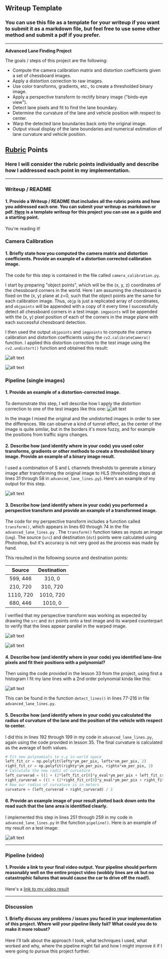 ## Writeup Template

### You can use this file as a template for your writeup if you want to submit it as a markdown file, but feel free to use some other method and submit a pdf if you prefer.

---

**Advanced Lane Finding Project**

The goals / steps of this project are the following:

* Compute the camera calibration matrix and distortion coefficients given a set of chessboard images.
* Apply a distortion correction to raw images.
* Use color transforms, gradients, etc., to create a thresholded binary image.
* Apply a perspective transform to rectify binary image ("birds-eye view").
* Detect lane pixels and fit to find the lane boundary.
* Determine the curvature of the lane and vehicle position with respect to center.
* Warp the detected lane boundaries back onto the original image.
* Output visual display of the lane boundaries and numerical estimation of lane curvature and vehicle position.

[//]: # (Image References)

[image1]: ./camera_cal/calibration1.jpg "Undistorted"
[image2]: ./output_images/undist_calibration1.jpg "Undistorted"
[image3]: ./output_images/original_undistorted_mixed.jpg "Undistorted mixed"
[image4]: ./output_images/binary_straight_lines1.jpg "Binary"
[image5]: ./output_images/original_rectangle_straight_lines1.jpg "Binary Example"
[image6]: ./output_images/warped_straight_lines1.jpg "Warp Example"
[image7]: ./output_images/sliding_windows_straight_lines1.jpg "Fit Visual"
[image8]: ./output_images/final_image_straight_lines1.jpg "Output"

## [Rubric](https://review.udacity.com/#!/rubrics/571/view) Points

### Here I will consider the rubric points individually and describe how I addressed each point in my implementation.  

---

### Writeup / README

#### 1. Provide a Writeup / README that includes all the rubric points and how you addressed each one.  You can submit your writeup as markdown or pdf.  [Here](https://github.com/udacity/CarND-Advanced-Lane-Lines/blob/master/writeup_template.md) is a template writeup for this project you can use as a guide and a starting point.  

You're reading it!

### Camera Calibration

#### 1. Briefly state how you computed the camera matrix and distortion coefficients. Provide an example of a distortion corrected calibration image.

The code for this step is contained in the file called `camera_calibration.py`.  

I start by preparing "object points", which will be the (x, y, z) coordinates of the chessboard corners in the world. Here I am assuming the chessboard is fixed on the (x, y) plane at z=0, such that the object points are the same for each calibration image.  Thus, `objp` is just a replicated array of coordinates, and `objpoints` will be appended with a copy of it every time I successfully detect all chessboard corners in a test image.  `imgpoints` will be appended with the (x, y) pixel position of each of the corners in the image plane with each successful chessboard detection.  

I then used the output `objpoints` and `imgpoints` to compute the camera calibration and distortion coefficients using the `cv2.calibrateCamera()` function.  I applied this distortion correction to the test image using the `cv2.undistort()` function and obtained this result: 

![alt text][image1]

![alt text][image2]

### Pipeline (single images)

#### 1. Provide an example of a distortion-corrected image.

To demonstrate this step, I will describe how I apply the distortion correction to one of the test images like this one:
![alt text][image3]

In the image I mixed the original and the undistorted images in order to see the differences. We can observe a kind of tunnel effect, as the center of the image is quite similar, but in the borders it's more fuzzy, and for example the positions from traffic signs changes.

#### 2. Describe how (and identify where in your code) you used color transforms, gradients or other methods to create a thresholded binary image.  Provide an example of a binary image result.

I used a combination of S and L channels thresholds to generate a binary image after transforming the original image to HLS (thresholding steps at lines 31 through 58 in `advanced_lane_lines.py`).  Here's an example of my output for this step.

![alt text][image4]

#### 3. Describe how (and identify where in your code) you performed a perspective transform and provide an example of a transformed image.

The code for my perspective transform includes a function called `transform()`, which appears in lines 60 through 74 in the file `advanced_lane_lines.py` . The `transform()` function takes as inputs an image (`img`). The source (`src`) and destination (`dst`) points were calculated using Photoshop, but it's accuracy is not very good as the process was made by hand.

This resulted in the following source and destination points:

| Source        | Destination   | 
|:-------------:|:-------------:| 
| 599, 446      | 310, 0        | 
| 210, 720      | 310, 720      |
| 1110, 720     | 1010, 720     |
| 680, 446      | 1010, 0       |

I verified that my perspective transform was working as expected by drawing the `src` and `dst` points onto a test image and its warped counterpart to verify that the lines appear parallel in the warped image.

![alt text][image5]

![alt text][image6]

#### 4. Describe how (and identify where in your code) you identified lane-line pixels and fit their positions with a polynomial?

Then using the code provided in the lesson 33 from the project, using first a histogram I fit my lane lines with a 2nd order polynomial kinda like this:

![alt text][image7]

This can be found in the function `detect_lines()` in lines 77-216 in file `advanced_lane_lines.py`.

#### 5. Describe how (and identify where in your code) you calculated the radius of curvature of the lane and the position of the vehicle with respect to center.

I did this in lines 192 through 199 in my code in `advanced_lane_lines.py`, again using the code provided in lesson 35. The final curvature is calculated as the average of both values.

```python
# Fit new polynomials to x,y in world space
left_fit_cr = np.polyfit(lefty*ym_per_pix, leftx*xm_per_pix, 2)
right_fit_cr = np.polyfit(righty*ym_per_pix, rightx*xm_per_pix, 2)
# Calculate the new radii of curvature
left_curverad = ((1 + (2*left_fit_cr[0]*y_eval*ym_per_pix + left_fit_cr[1])**2)**1.5) / np.absolute(2*left_fit_cr[0])
right_curverad = ((1 + (2*right_fit_cr[0]*y_eval*ym_per_pix + right_fit_cr[1])**2)**1.5) / np.absolute(2*right_fit_cr[0])
# Now our radius of curvature is in meters
curvature = (left_curverad + right_curverad) / 2
```

#### 6. Provide an example image of your result plotted back down onto the road such that the lane area is identified clearly.

I implemented this step in lines 251 through 259 in my code in `advanced_lane_lines.py` in the function `pipeline()`.  Here is an example of my result on a test image:

![alt text][image8]

---

### Pipeline (video)

#### 1. Provide a link to your final video output.  Your pipeline should perform reasonably well on the entire project video (wobbly lines are ok but no catastrophic failures that would cause the car to drive off the road!).

Here's a [link to my video result](./project_video_result.mp4)

---

### Discussion

#### 1. Briefly discuss any problems / issues you faced in your implementation of this project.  Where will your pipeline likely fail?  What could you do to make it more robust?

Here I'll talk about the approach I took, what techniques I used, what worked and why, where the pipeline might fail and how I might improve it if I were going to pursue this project further.  
